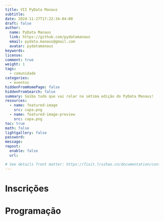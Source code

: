 ```yaml
---
title: VII PyData Manaus
subtitle:
date: 2024-11-27T17:22:34-04:00
draft: false
author:
  name: PyData Manaus
  link: https://github.com/pydatamanaus
  email: pydata.manaus@gmail.com
  avatar: pydatamanaus
keywords:
license:
comment: true
weight: 1
tags:
  - comunidade
categories:
  - eventos
hiddenFromHomePage: false
hiddenFromSearch: false
summary: Saiba tudo que vai rolar na sétima edição do PyData Manaus!
resources:
  - name: featured-image
    src: capa.png
  - name: featured-image-preview
    src: capa.png
toc: true
math: false
lightgallery: false
password:
message:
repost:
  enable: false
  url:

# See details front matter: https://fixit.lruihao.cn/documentation/content-management/introduction/#front-matter
---
```


# Inscrições

# Programação


